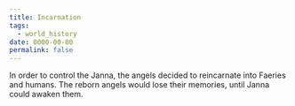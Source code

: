 ```yaml
---
title: Incarnation
tags:
  - world_history
date: 0000-00-00
permalink: false
---
```

In order to control the Janna, the angels decided to reincarnate into Faeries and humans. The reborn angels would lose their memories, until Janna could awaken them.
